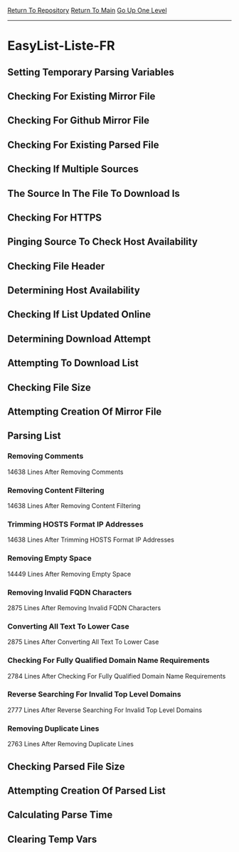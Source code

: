 [Return To Repository](https://github.com/deathbybandaid/piholeparser/)
[Return To Main](https://github.com/deathbybandaid/piholeparser/blob/master/RecentRunLogs/Mainlog.md)
[Go Up One Level](https://github.com/deathbybandaid/piholeparser/blob/master/RecentRunLogs/TopLevelScripts/30-Processing-External-Blacklists.md)
____________________________________
# EasyList-Liste-FR
## Setting Temporary Parsing Variables
## Checking For Existing Mirror File
## Checking For Github Mirror File
## Checking For Existing Parsed File
## Checking If Multiple Sources
## The Source In The File To Download Is
## Checking For HTTPS
## Pinging Source To Check Host Availability
## Checking File Header
## Determining Host Availability
## Checking If List Updated Online
## Determining Download Attempt
## Attempting To Download List
## Checking File Size
## Attempting Creation Of Mirror File
## Parsing List
### Removing Comments
14638 Lines After Removing Comments
### Removing Content Filtering
14638 Lines After Removing Content Filtering
### Trimming HOSTS Format IP Addresses
14638 Lines After Trimming HOSTS Format IP Addresses
### Removing Empty Space
14449 Lines After Removing Empty Space
### Removing Invalid FQDN Characters
2875 Lines After Removing Invalid FQDN Characters
### Converting All Text To Lower Case
2875 Lines After Converting All Text To Lower Case
### Checking For Fully Qualified Domain Name Requirements
2784 Lines After Checking For Fully Qualified Domain Name Requirements
### Reverse Searching For Invalid Top Level Domains
2777 Lines After Reverse Searching For Invalid Top Level Domains
### Removing Duplicate Lines
2763 Lines After Removing Duplicate Lines
## Checking Parsed File Size
## Attempting Creation Of Parsed List
## Calculating Parse Time
## Clearing Temp Vars
